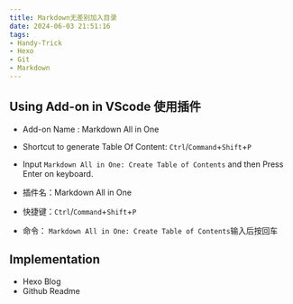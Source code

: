 ```yaml
---
title: Markdown无差别加入目录
date: 2024-06-03 21:51:16
tags: 
- Handy-Trick
- Hexo
- Git
- Markdown
---
```


## Using Add-on in VScode 使用插件
* Add-on Name : Markdown All in One
* Shortcut to generate Table Of Content: `Ctrl`/`Command`+`Shift`+`P`
* Input `Markdown All in One: Create Table of Contents` and then Press Enter on keyboard.

* 插件名：Markdown All in One
* 快捷键：`Ctrl`/`Command`+`Shift`+`P`
* 命令： `Markdown All in One: Create Table of Contents`输入后按回车

## Implementation
* Hexo Blog
* Github Readme